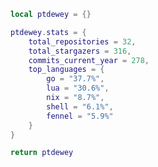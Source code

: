 <!--CONTENT_START-->
```lua
local ptdewey = {}

ptdewey.stats = {
    total_repositories = 32,
    total_stargazers = 316,
    commits_current_year = 278,
    top_languages = {
        go = "37.7%",
        lua = "30.6%",
        nix = "8.7%",
        shell = "6.1%",
        fennel = "5.9%"
    }
}

return ptdewey
```
<!--CONTENT_END-->
